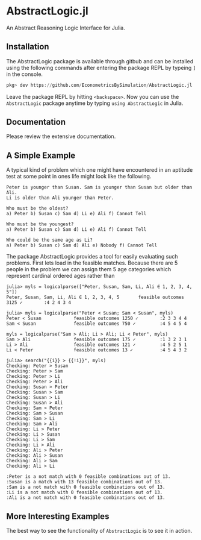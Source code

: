 # AbstractLogic.jl
An Abstract Reasoning Logic Interface for Julia.

## Installation

The AbstractLogic package is available through gitbub and can be installed using the following commands after entering the package REPL by typeing `]` in the console.
```julia
pkg> dev https://github.com/EconometricsBySimulation/AbstractLogic.jl
```

Leave the package REPL by hitting `<backspace>`. Now you can use the `AbstractLogic` package anytime by typing `using AbstractLogic` in Julia.

## Documentation
Please review the extensive documentation.

## A Simple Example

A typical kind of problem which one might have encountered in an aptitude test
at some point in ones life might look like the following.

```
Peter is younger than Susan. Sam is younger than Susan but older than Ali.
Li is older than Ali younger than Peter.

Who must be the oldest?
a) Peter b) Susan c) Sam d) Li e) Ali f) Cannot Tell

Who must be the youngest?
a) Peter b) Susan c) Sam d) Li e) Ali f) Cannot Tell

Who could be the same age as Li?
a) Peter b) Susan c) Sam d) Ali e) Nobody f) Cannot Tell
```

The package AbstractLogic provides a tool for easily evaluating such problems.
First lets load in the feasible matches. Because there are 5 people in the
problem we can assign them 5 age categories which represent cardinal ordered
ages rather than
```jldoctest
julia> myls = logicalparse(["Peter, Susan, Sam, Li, Ali ∈ 1, 2, 3, 4, 5"])
Peter, Susan, Sam, Li, Ali ∈ 1, 2, 3, 4, 5       feasible outcomes 3125 ✓        :4 2 4 3 4

julia> myls = logicalparse("Peter < Susan; Sam < Susan", myls)
Peter < Susan            feasible outcomes 1250 ✓        :2 3 3 4 4
Sam < Susan              feasible outcomes 750 ✓         :4 5 4 5 4

myls = logicalparse("Sam > Ali; Li > Ali; Li < Peter", myls)
Sam > Ali                feasible outcomes 175 ✓         :1 3 2 3 1
Li > Ali                 feasible outcomes 121 ✓         :4 5 2 5 1
Li < Peter               feasible outcomes 13 ✓          :4 5 4 3 2

julia> search("{{i}} > {{!i}}", myls)
Checking: Peter > Susan
Checking: Peter > Sam
Checking: Peter > Li
Checking: Peter > Ali
Checking: Susan > Peter
Checking: Susan > Sam
Checking: Susan > Li
Checking: Susan > Ali
Checking: Sam > Peter
Checking: Sam > Susan
Checking: Sam > Li
Checking: Sam > Ali
Checking: Li > Peter
Checking: Li > Susan
Checking: Li > Sam
Checking: Li > Ali
Checking: Ali > Peter
Checking: Ali > Susan
Checking: Ali > Sam
Checking: Ali > Li

:Peter is a not match with 0 feasible combinations out of 13.
:Susan is a match with 13 feasible combinations out of 13.
:Sam is a not match with 0 feasible combinations out of 13.
:Li is a not match with 0 feasible combinations out of 13.
:Ali is a not match with 0 feasible combinations out of 13.
```

## More Interesting Examples

The best way to see the functionality of `AbstractLogic` is to see it in action.

[*Snape's* potions problem in J.K. Rowling's "Harry Potter"]: examples/harrypotter.jl

[June LSAC 2007 by the Law School Admission Council q1-5]: examples/LSATlogicalQ1.jl
[June LSAC 2007 by the Law School Admission Council q6-10]: examples/LSATlogicalQ2.jl
[June LSAC 2007 by the Law School Admission Council q11-17]: examples/LSATlogicalQ3.jl
